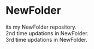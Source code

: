# NewFolder
its my NewFolder repository.
<br>
2nd time updations in NewFolder.
<br>
3rd time updations in NewFolder.
